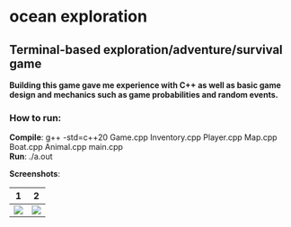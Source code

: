 # ocean exploration

## Terminal-based exploration/adventure/survival game 

**Building this game gave me experience with C++ as well as basic game design and mechanics such as game probabilities and random events.**

### How to run:
**Compile**: g++ -std=c++20 Game.cpp Inventory.cpp Player.cpp Map.cpp Boat.cpp Animal.cpp main.cpp    
**Run**: ./a.out

**Screenshots**:  

1                          | 2                             
:-------------------------:|:-------------------------:
![](https://user-images.githubusercontent.com/48075045/159587003-782bfadb-a5ca-42bd-a4bd-f566e9ef387d.png)  |  ![](https://user-images.githubusercontent.com/48075045/159587020-80008611-f6d6-4abe-a2c7-ca1eb2cb6735.png)
